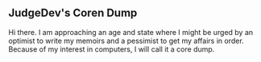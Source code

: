 ## JudgeDev's Coren Dump

Hi there. I am approaching an age and state where I might be urged by an optimist to write my memoirs and a pessimist to get my affairs in order. Because of my interest in computers, I will call it a core dump.
